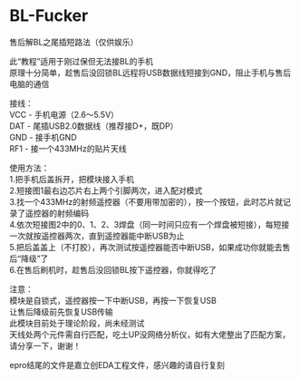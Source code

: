 # BL-Fucker
售后解BL之尾插短路法（仅供娱乐）

此“教程”适用于刚过保但无法接BL的手机<br>
原理十分简单，趁售后没回锁BL远程将USB数据线短接到GND，阻止手机与售后电脑的通信<br>

接线：<br>
VCC - 手机电源（2.6～5.5V）<br>
DAT - 尾插USB2.0数据线（推荐接D+，既DP）<br>
GND - 接手机GND<br>
RF1 - 接一个433MHz的贴片天线<br>

使用方法：<br>
1.把手机后盖拆开，把模块接入手机<br>
2.短接图1最右边芯片右上两个引脚两次，进入配对模式<br>
3.找一个433MHz的射频遥控器（不要用带加密的），按一个按钮，此时芯片就记录了遥控器的射频编码<br>
4.依次短接图2中的0、1、2、3焊盘（同一时间只应有一个焊盘被短接），每短接一次就按遥控器两次，直到遥控器能中断USB为止<br>
5.把后盖盖上（不打胶），再次测试按遥控器能否中断USB，如果成功你就能去售后“降级”了<br>
6.在售后刷机时，趁售后没回锁BL按下遥控器，你就得吃了<br>

注意：<br>
模块是自锁式，遥控器按一下中断USB，再按一下恢复USB<br>
让售后降级前先恢复USB传输<br>
此模块目前处于理论阶段，尚未经测试<br>
天线处两个元件需自行匹配，吃土UP没网络分析仪，如有大佬整出了匹配方案，请分享一下，谢谢！<br>

epro结尾的文件是嘉立创EDA工程文件，感兴趣的请自行复刻
